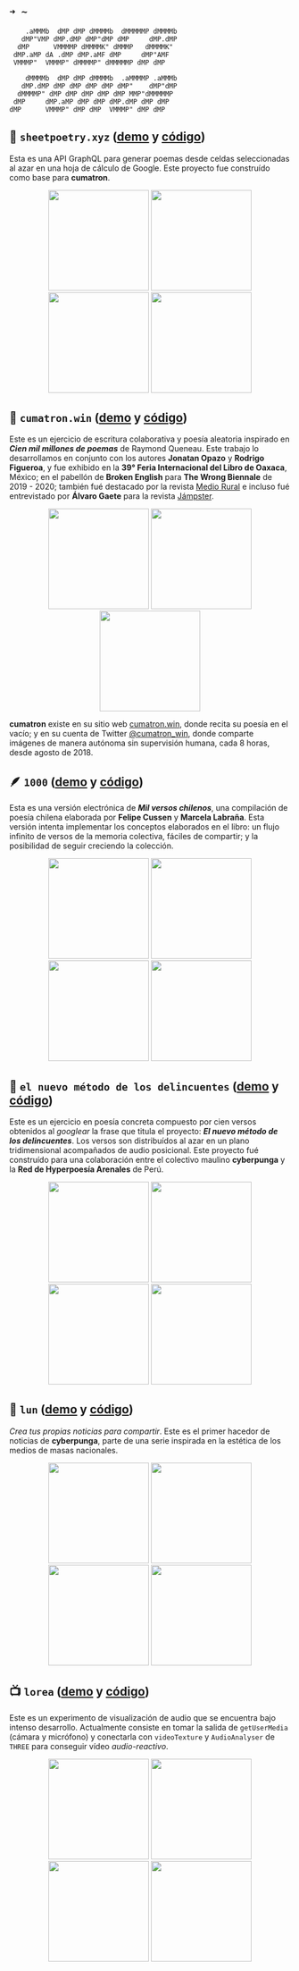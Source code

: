 ## `➜ ~`

```
    .aMMMb  dMP dMP dMMMMb  dMMMMMP dMMMMb
   dMP"VMP dMP.dMP dMP"dMP dMP     dMP.dMP
  dMP      VMMMMP dMMMMK" dMMMP   dMMMMK"
 dMP.aMP dA .dMP dMP.aMF dMP     dMP"AMF
 VMMMP"  VMMMP" dMMMMP" dMMMMMP dMP dMP

    dMMMMb  dMP dMP dMMMMb  .aMMMMP .aMMMb
   dMP.dMP dMP dMP dMP dMP dMP"    dMP"dMP
  dMMMMP" dMP dMP dMP dMP dMP MMP"dMMMMMP
 dMP     dMP.aMP dMP dMP dMP.dMP dMP dMP
dMP      VMMMP" dMP dMP  VMMMP" dMP dMP
```

## 🎊 `sheetpoetry.xyz` ([demo](https://sheetpoetry.xyz) y [código](https://github.com/piducancore/sheetpoetry.xyz))

Esta es una API GraphQL para generar poemas desde celdas seleccionadas al azar en una hoja de cálculo de Google. Este proyecto fue construído como base para **cumatron**.

<p align="center">
    <img style="height: 180px;" src="https://user-images.githubusercontent.com/11337928/185327086-d358f421-5907-4919-a9ed-a6f8b7391262.png" />
    <img style="height: 180px;" src="https://user-images.githubusercontent.com/11337928/185329144-8a0b5261-9556-46cf-8df3-f753fa003402.png" />
    <img style="height: 180px;" src="https://user-images.githubusercontent.com/11337928/185329414-4bffb2a7-a7fe-403d-b062-728954706e61.png" />
    <img style="height: 180px;" src="https://user-images.githubusercontent.com/11337928/185329592-9a60bb72-4fe6-4946-b624-1f075a99527b.png" />
</p>

## 🤖 `cumatron.win` ([demo](https://cumatron.win) y [código](https://github.com/cyberpunga/cumatron))

Este es un ejercicio de escritura colaborativa y poesía aleatoria inspirado en **_Cien mil millones de poemas_** de Raymond Queneau. Este trabajo lo desarrollamos en conjunto con los autores **Jonatan Opazo** y **Rodrigo Figueroa**, y fue exhibido en la **39° Feria Internacional del Libro de Oaxaca**, México; en el pabellón de **Broken English** para **The Wrong Biennale** de 2019 - 2020; también fué destacado por la revista [Medio Rural](https://mediorural.cl/maquinas-solas-en-el-fin-de-la-poesia/) e incluso fué entrevistado por **Álvaro Gaete** para la revista [Jámpster](https://jampster.cl/que-aburrido-ser-original-una-conversacion-con-cumatron-bot-y-poeta/).

<p align="center">
    <img style="height: 180px;" src="https://user-images.githubusercontent.com/11337928/185330731-e22b025c-6e20-4253-a02e-3b4e1c49aa01.png" />
    <img style="height: 180px;" src="https://user-images.githubusercontent.com/11337928/185330756-38677cf5-5bbe-4e6e-8569-9f885706dae9.png" />
    <img style="height: 180px;" src="https://user-images.githubusercontent.com/11337928/185330707-59fb2682-c50d-4c3f-a9b2-d1405802c95a.png" />
</p>

**cumatron** existe en su sitio web [cumatron.win](https://cumatron.win), donde recita su poesía en el vacío; y en su cuenta de Twitter [@cumatron_win](https://twitter.com/cumatron_win), donde comparte imágenes de manera autónoma sin supervisión humana, cada 8 horas, desde agosto de 2018.

## 🪶 `1000` ([demo](https://cyberpun.ga/1000) y [código](https://github.com/cyberpunga/1000))

Esta es una versión electrónica de **_Mil versos chilenos_**, una compilación de poesía chilena elaborada por **Felipe Cussen** y **Marcela Labraña**. Esta versión intenta implementar los conceptos elaborados en el libro: un flujo infinito de versos de la memoria colectiva, fáciles de compartir; y la posibilidad de seguir creciendo la colección.

<p align="center">
    <img style="height: 180px;" src="https://user-images.githubusercontent.com/11337928/185333415-5f5db0e9-6d5e-4596-8217-5c7b6676e4e3.png" />
    <img style="height: 180px;" src="https://user-images.githubusercontent.com/11337928/185333420-76a2b147-545d-438e-b203-32e3f96e6a7c.png" />
    <img style="height: 180px;" src="https://user-images.githubusercontent.com/11337928/185333421-d44e7dbc-a423-4d9a-a54d-341b5103d137.png" />
    <img style="height: 180px;" src="https://user-images.githubusercontent.com/11337928/185333426-67d10539-be8e-4870-b6fc-7dc20689908b.png" />
</p>

## 🔫 `el nuevo método de los delincuentes` ([demo](https://cyberpun.ga/el-nuevo-método-de-los-delincuentes) y [código](https://github.com/cyberpunga/el-nuevo-metodo-de-los-delincuentes))

Este es un ejercicio en poesía concreta compuesto por cien versos obtenidos al _googlear_ la frase que titula el proyecto: _**El nuevo método de los delincuentes**_. Los versos son distribuídos al azar en un plano tridimensional acompañados de audio posicional. Este proyecto fué construído para una colaboración entre el colectivo maulino **cyberpunga** y la **Red de Hyperpoesía Arenales** de Perú.

<p align="center">
    <img style="height: 180px;" src="https://user-images.githubusercontent.com/11337928/185333755-5fa50df9-7b79-4c12-b0e7-4258f32ebd57.png" />
    <img style="height: 180px;" src="https://user-images.githubusercontent.com/11337928/185333763-89ee8cb2-af8f-4ce9-881f-1fe05156ea46.png" />
    <img style="height: 180px;" src="https://user-images.githubusercontent.com/11337928/185333766-0a600582-b7a4-42d2-bba6-c54eb8a2c1fa.png" />
    <img style="height: 180px;" src="https://user-images.githubusercontent.com/11337928/185333770-4bcdf325-0c2d-470d-a332-c8f82a5c728c.png" />
</p>

## 📰 `lun` ([demo](https://cyberpun.ga/lun) y [código](https://github.com/cyberpunga/lun))

_Crea tus propias noticias para compartir_. Este es el primer hacedor de noticias de **cyberpunga**, parte de una serie inspirada en la estética de los medios de masas nacionales.

<p align="center">
    <img style="height: 180px;" src="https://user-images.githubusercontent.com/11337928/185334100-215adb76-18f3-4fd3-b27e-cc9f436153b9.png" />
    <img style="height: 180px;" src="https://user-images.githubusercontent.com/11337928/185334114-d5f66cfe-1ab6-4458-8da3-90be3a7b32ac.png" />
    <img style="height: 180px;" src="https://user-images.githubusercontent.com/11337928/185334124-097abc27-f015-488f-a692-e9b0ff4ca7d0.png" />
    <img style="height: 180px;" src="https://user-images.githubusercontent.com/11337928/185334132-6a146d08-c648-4550-bd06-24344e692664.png" />
</p>

## 📺 `lorea` ([demo](https://cyberpun.ga/lorea) y [código](https://github.com/cyberpunga/lorea))

Este es un experimento de visualización de audio que se encuentra bajo intenso desarrollo. Actualmente consiste en tomar la salida de `getUserMedia` (cámara y micrófono) y conectarla con `videoTexture` y `AudioAnalyser` de `THREE` para conseguir vídeo _audio-reactivo_.

<p align="center">
    <img style="height: 180px;" src="https://user-images.githubusercontent.com/11337928/185334826-17c7b223-42ba-45a3-ba91-b50c0f8576e9.png" />
    <img style="height: 180px;" src="https://user-images.githubusercontent.com/11337928/185334830-61cd41c4-991f-4a4f-9c0c-a89c7776eb4a.png" />
    <img style="height: 180px;" src="https://user-images.githubusercontent.com/11337928/185334834-e521befa-1e32-449d-8f4c-75735162494a.png" />
    <img style="height: 180px;" src="https://user-images.githubusercontent.com/11337928/185334851-1e61f844-305a-499d-a10b-bdb5db32fde0.png" />
</p>
